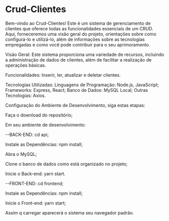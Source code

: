 # Crud-Clientes

Bem-vindo ao Crud-Clientes! Este é um sistema de gerenciamento de clientes que oferece todas as funcionalidades essenciais de um CRUD. Aqui, forneceremos uma visão geral do projeto, orientações sobre como configurá-lo e utilizá-lo, além de informações sobre as tecnologias empregadas e como você pode contribuir para o seu aprimoramento.

Visão Geral: Este sistema proporciona uma variedade de recursos, incluindo a administração de dados de clientes, além de facilitar a realização de operações básicas.

Funcionalidades: Inserir, ler, atualizar e deletar clientes.

Tecnologias Utilizadas: Linguagens de Programação: Node.js, JavaScript; Frameworks: Express, React; Banco de Dados: MySQL Local; Outras Tecnologias: Axios.

Configuração do Ambiente de Desenvolvimento, siga estas etapas:

Faça o download do repositório;

Em seu ambiente de desenvolvimento:

--BACK-END: cd api;

Instale as Dependências: npm install;

Abra o MySQL;

Clone o banco de dados como está organizado no projeto;

Inicie o Back-end: yarn start.

--FRONT-END: cd frontend;

Instale as Dependências: npm install;

Inicie o Front-end: yarn start;

Assim q carregar aparecerá o sistema seu navegador padrão.
